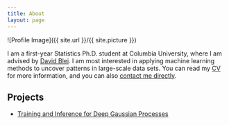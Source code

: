 ```yaml
---
title: About
layout: page
---
```


![Profile Image]({{ site.url }}/{{ site.picture }})

<p>I am a first-year Statistics Ph.D. student at Columbia University, where I am advised by <a href="http://www.cs.columbia.edu/~blei/">David Blei</a>. I am most interested in applying machine learning methods to uncover patterns in large-scale data sets. You can read my <a href="{{site.base_url}}/files/keyonvafa_cv.pdf">CV</a> for more information, and you can also <a class="link" href="mailto:keyon.vafa@columbia.edu">contact me directly</a>.</p>

<h2>Projects</h2>

<ul>
	<li><a href="{{site.base_url}}/deep-gaussian-processes/">Training and Inference for Deep Gaussian Processes</a></li>
</ul>
